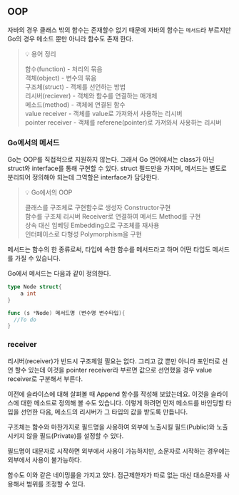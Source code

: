 ## OOP

자바의 경우 클래스 밖의 함수는 존재할수 없기 때문에 자바의 함수는 `메서드`라 부르지만 Go의 경우 메소드 뿐만 아니라 함수도 존재 한다.

>💡 용어 정리
>
>함수(function) - 처리의 묶음   
객체(object) - 변수의 묶음   
구조체(struct) - 객체를 선언하는 방법   
리시버(reciever) - 객체와 함수를 연결하는 매개체  
메소드(method) - 객체에 연결된 함수    
value receiver - 객체를 value로 가져와서 사용하는 리시버   
pointer receiver - 객체를 referene(pointer)로 가져와서 사용하는 리시버 

### Go에서의 메서드

 Go는 OOP를 직접적으로 지원하지 않는다. 그래서 Go 언어에서는 class가 아닌 struct와 interface를 통해 구현할 수 있다. struct 필드만을 가지며, 메서드는 별도로 분리되어 정의해야 되는데 그역할은 interface가 담당한다.

>💡 Go에서의 OOP
>
>클래스를 구조체로 구현함수로 생성자 Constructor구현   
함수를 구조체 리시버 Receiver로 연결하여 메서드 Method를 구현   
상속 대신 임베딩 Embedding으로 구조체를 재사용   
인터페이스로 다형성 Polymorphism을 구현   


메서드는 함수의 한 종류로써, 타입에 속한 함수를 메서드라고 하며 어떤 타입도 메서드를 가질 수 있습니다.

Go에서 메서드는 다음과 같이 정의한다.

```go
type Node struct{
    a int
}

func (s *Node) 메서드명 (변수명 변수타입){
  //To do
}
```

### receiver

 리시버(receiver)가 반드시 구조체일 필요는 없다. 그리고 값 뿐만 아니라 포인터로 선언 할수 있는데 이것을 pointer receiver라 부르면 값으로 선언했을 경우 value receiver로 구분해서 부른다. 


이전에 슬라이스에 대해 살펴볼 때 Append 함수를 작성해 보았는데요.
이것을 슬라이스에 대한 메소드로 정의해 볼 수도 있습니다.
이렇게 하려면 먼저 메소드를 바인딩할 타입을 선언한 다음, 메소드의 리시버가 그 타입의 값을 받도록 만듭니다.



구조체는 함수와 마찬가지로 필드명을 사용하여 외부에 노출시킬 필드(Public)와 노출 시키지 않을 필드(Private)를 설정할 수 있다.

 필드명이 대문자로 시작하면 외부에서 사용이 가능하지만, 소문자로 시작하는 경우에는 외부에서 사용이 불가능하다.

 함수도 이와 같은 네이밍룰을 가지고 있다. 접근제한자가 따로 없는 대신 대소문자를 사용해서 범위를 조정할 수 있다.







